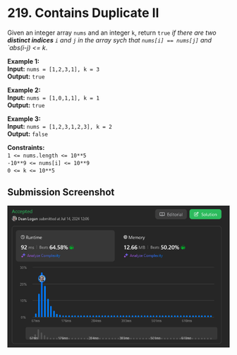 # 219. Contains Duplicate II

Given an integer array `nums` and an integer `k`, return `true` *if there are two **distinct indices** `i` and `j` in the array sych that `nums[i] == nums[j]` and `abs(i-j) <= k*. 

**Example 1:**  
    **Input:** `nums = [1,2,3,1], k = 3`  
    **Output:** `true`   

**Example 2:**  
    **Input:** `nums = [1,0,1,1], k = 1`  
    **Output:** `true`   

**Example 3:**  
    **Input:** `nums = [1,2,3,1,2,3], k = 2`  
    **Output:** `false`   

**Constraints:**  
    `1 <= nums.length <= 10**5`  
    `-10**9 <= nums[i] <= 10**9`  
    `0 <= k <= 10**5`  

## Submission Screenshot

![Image](./contains-duplicate-II.png)